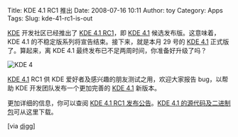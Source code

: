 Title: KDE 4.1 RC1 推出
Date: 2008-07-16 10:11
Author: toy
Category: Apps
Tags: 
Slug: kde-41-rc1-is-out

[KDE](http://linuxtoy.org/tag/kde) 开发社区已经推出了 [KDE 4.1
RC1](http://kde.org/announcements/announce-4.1-rc1.php)，即 [KDE
4.1](http://linuxtoy.org/tag/kde-41) 候选发布版。这意味着，KDE 4.1
的不稳定版系列将宣告结束。接下来，就是本月 29 号的 [KDE
4.1](http://linuxtoy.org/tag/kde-41) 正式版了。算起来，离 KDE 4.1
最终发布已不足两周时间，你准备好升级了吗？

![KDE 4](http://i.linuxtoy.org/i/2007/04/kde-logo.jpg)

[KDE 4.1](http://linuxtoy.org/tag/kde-41) RC1 供 KDE
爱好者及感兴趣的朋友测试之用，欢迎大家报告 bug，以帮助 KDE
开发团队发布一个更加完善的 [KDE 4.1](http://linuxtoy.org/tag/kde-41)
新版本。

更加详细的信息，你可以查阅 [KDE 4.1 RC1
发布公告](http://kde.org/announcements/announce-4.1-rc1.php)。[KDE 4.1
的源代码及二进制包](http://kde.org/info/4.0.98.php)可从这里下载。

[via [digg](http://digg.com/linux_unix/KDE_4_1_RC1_officially_released)]

